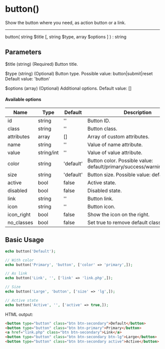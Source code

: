 # button()

Show the button where you need, as action button or a link.

---

button( string $title [, string $type, array $options ] ) : string

## Parameters

$title (string) (Required) Button title.

$type (string) (Optional) Button type. Possible value: button|submit|reset Default value: 'button'

$options (array) (Optional) Additional options. Default value: []

#### Available options

| Name       | Type       | Default   | Description                                                              |
|------------|------------|-----------|--------------------------------------------------------------------------|
| id         | string     | ''        | Button ID.                                                               |
| class      | string     | ''        | Button class.                                                            |
| attributes | array      | []        | Array of custom attributes.                                              |
| name       | string     | ''        | Value of name attribute.                                                 |
| value      | string/int | ''        | Value of value attribute.                                                |
| color      | string     | 'default' | Button color. Possible value: default/primary/success/warning/error/info |
| size       | string     | 'default' | Button size. Possible value: default/sm/lg                               |
| active     | bool       | false     | Active state.                                                            |
| disabled   | bool       | false     | Disabled state.                                                          |
| link       | string     | ''        | Button link.                                                             |
| icon       | string     | ''        | Button icon.                                                             |
| icon_right | bool       | false     | Show the icon on the right.                                              |
| no_classes | bool       | false     | Set true to remove default classes.                                      |

## Basic Usage

```php
echo button('Default');

// With color
echo button('Primary', 'button', ['color' => 'primary',]);

// As link
echo button('Link', '', ['link' => 'link.php',]);

// Size
echo button('Large', 'button', ['size' => 'lg',]);

// Active state
echo button('Active', '', ['active' => true,]);
```

HTML output:

```html
<button type="button" class="btn btn-secondary">Default</button>
<button type="button" class="btn btn-primary">Primary</button>
<a href="link.php" class="btn btn-secondary">Link</a>
<button type="button" class="btn btn-secondary btn-lg">Large</button>
<button type="button" class="btn btn-secondary active">Active</button>
```
